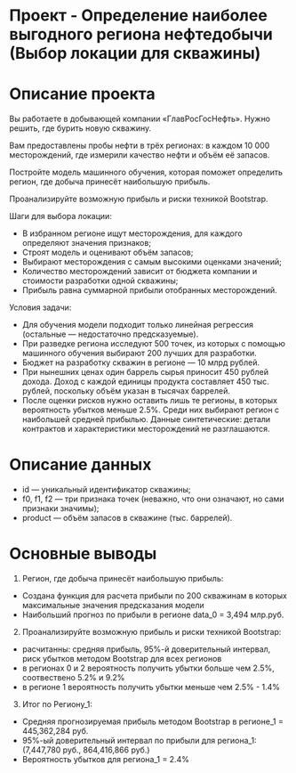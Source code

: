 ﻿# Проект - Определение наиболее выгодного региона нефтедобычи (Выбор локации для скважины)

# Описание проекта
Вы работаете в добывающей компании «ГлавРосГосНефть». Нужно решить, где бурить новую скважину.

Вам предоставлены пробы нефти в трёх регионах: в каждом 10 000 месторождений, где измерили качество нефти и объём её запасов.

Постройте модель машинного обучения, которая поможет определить регион, где добыча принесёт наибольшую прибыль.

Проанализируйте возможную прибыль и риски техникой Bootstrap.

Шаги для выбора локации:
- В избранном регионе ищут месторождения, для каждого определяют значения признаков;
- Строят модель и оценивают объём запасов;
- Выбирают месторождения с самым высокими оценками значений;
- Количество месторождений зависит от бюджета компании и стоимости разработки одной скважины;
- Прибыль равна суммарной прибыли отобранных месторождений.

Условия задачи:
- Для обучения модели подходит только линейная регрессия (остальные — недостаточно предсказуемые).
- При разведке региона исследуют 500 точек, из которых с помощью машинного обучения выбирают 200 лучших для разработки.
- Бюджет на разработку скважин в регионе — 10 млрд рублей.
- При нынешних ценах один баррель сырья приносит 450 рублей дохода. Доход с каждой единицы продукта составляет 450 тыс. рублей, поскольку объём указан в тысячах баррелей.
- После оценки рисков нужно оставить лишь те регионы, в которых вероятность убытков меньше 2.5%. Среди них выбирают регион с наибольшей средней прибылью. Данные синтетические: детали контрактов и характеристики месторождений не разглашаются.

# Описание данных
- id — уникальный идентификатор скважины;
- f0, f1, f2 — три признака точек (неважно, что они означают, но сами признаки значимы);
- product — объём запасов в скважине (тыс. баррелей).

# Основные выводы

1. Регион, где добыча принесёт наибольшую прибыль:
- Создана функция для расчета прибыли по 200 скважинам в которых максимальные значения предсказания модели 
- Наибольший прогноз по прибыли в регионе data_0 = 3,494 млр.руб.

2. Проанализируйте возможную прибыль и риски техникой Bootstrap:
- расчитанны: средняя прибыль, 95%-й доверительный интервал, риск убытков методом Bootstrap для всех регионов
- в регионах 0 и 2 вероятность получить убытки больше чем 2.5%, соотвествено 5.2% и 9.2%
- в регионе 1 вероятность получить убытки меньше чем 2.5% - 1.4%

3. Итог по Региону_1:
- Средняя прогнозируемая прибыль методом Bootstrap в регионе_1 = 445,362,284 руб.
- 95%-ый доверительный интервал по прибыли для региона_1: (7,447,780 руб., 864,416,866 руб.)
- Вероятность убытков для региона_1 = 2.4%
   
